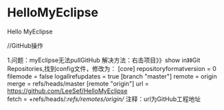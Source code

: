 # HelloMyEclipse
Hello MyEclipse

//GitHub操作

1.问题：myEclipse无法pullGitHub
  解决方法：右击项目》》show in》》Git Repositories,找到config文件，修改为：
  [core]
	repositoryformatversion = 0
	filemode = false
	logallrefupdates = true
	[branch "master"] 
        remote = origin 
        merge = refs/heads/master 
  [remote "origin"] 
        url = https://github.com/LeeSef/HelloMyEclipse   
        fetch = +refs/heads/*:refs/remotes/origin/*
  注释：url为GitHub工程地址
  
